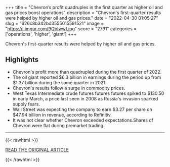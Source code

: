 +++
title = "Chevron’s profit quadruples in the first quarter as higher oil and gas prices boost operations"
description = "Chevron's first-quarter results were helped by higher oil and gas prices."
date = "2022-04-30 01:05:27"
slug = "626c8b342bd3555015591521"
image = "https://i.imgur.com/9QbIwwf.jpg"
score = "2791"
categories = ['operations', 'higher', 'giant']
+++

Chevron's first-quarter results were helped by higher oil and gas prices.

## Highlights

- Chevron's profit more than quadrupled during the first quarter of 2022.
- The oil giant reported $6.3 billion in earnings during the period up from $1.37 billion during the same quarter in 2021.
- Chevron's results follow a surge in commodity prices.
- West Texas Intermediate crude futures futures futures spiked to $130.50 in early March, a price last seen in 2008 as Russia's invasion sparked supply fears.
- Wall Street was expecting the company to earn $3.27 per share on $47.94 billion in revenue, according to Refinitiv.
- It was not clear whether Chevron exceeded expectations.Shares of Chevron were flat during premarket trading.

---

{{< rawhtml >}}
  <p class="article-category">
    <a target="_blank" href="https://www.cnbc.com/2022/04/29/chevron-cvx-earnings-q1-2022.html">READ THE ORIGINAL ARTICLE</a>
  </p>
{{< /rawhtml >}}

